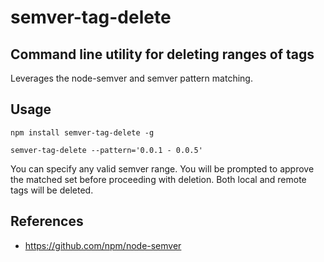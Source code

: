 # semver-tag-delete

## Command line utility for deleting ranges of tags

Leverages the node-semver and semver pattern matching.

## Usage

`npm install semver-tag-delete -g`

`semver-tag-delete --pattern='0.0.1 - 0.0.5'`

You can specify any valid semver range.  You will be prompted to approve the matched set before proceeding with deletion.
Both local and remote tags will be deleted.

## References

* https://github.com/npm/node-semver
